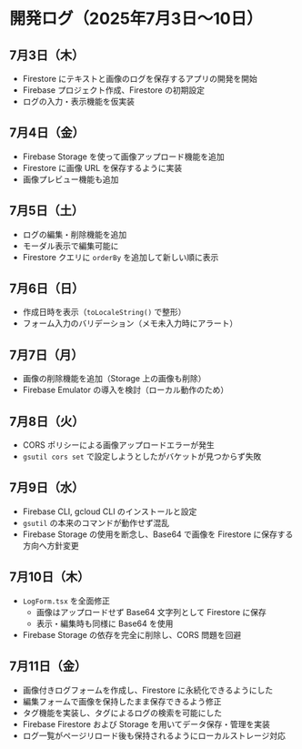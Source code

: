 # 開発ログ（2025年7月3日〜10日）

## 7月3日（木）
- Firestore にテキストと画像のログを保存するアプリの開発を開始
- Firebase プロジェクト作成、Firestore の初期設定
- ログの入力・表示機能を仮実装

## 7月4日（金）
- Firebase Storage を使って画像アップロード機能を追加
- Firestore に画像 URL を保存するように実装
- 画像プレビュー機能も追加

## 7月5日（土）
- ログの編集・削除機能を追加
- モーダル表示で編集可能に
- Firestore クエリに `orderBy` を追加して新しい順に表示

## 7月6日（日）
- 作成日時を表示（`toLocaleString()` で整形）
- フォーム入力のバリデーション（メモ未入力時にアラート）

## 7月7日（月）
- 画像の削除機能を追加（Storage 上の画像も削除）
- Firebase Emulator の導入を検討（ローカル動作のため）

## 7月8日（火）
- CORS ポリシーによる画像アップロードエラーが発生
- `gsutil cors set` で設定しようとしたがバケットが見つからず失敗

## 7月9日（水）
- Firebase CLI, gcloud CLI のインストールと設定
- `gsutil` の本来のコマンドが動作せず混乱
- Firebase Storage の使用を断念し、Base64 で画像を Firestore に保存する方向へ方針変更

## 7月10日（木）
- `LogForm.tsx` を全面修正
  - 画像はアップロードせず Base64 文字列として Firestore に保存
  - 表示・編集時も同様に Base64 を使用
- Firebase Storage の依存を完全に削除し、CORS 問題を回避

## 7月11日（金）

- 画像付きログフォームを作成し、Firestore に永続化できるようにした
- 編集フォームで画像を保持したまま保存できるよう修正
- タグ機能を実装し、タグによるログの検索を可能にした
- Firebase Firestore および Storage を用いてデータ保存・管理を実装
- ログ一覧がページリロード後も保持されるようにローカルストレージ対応

